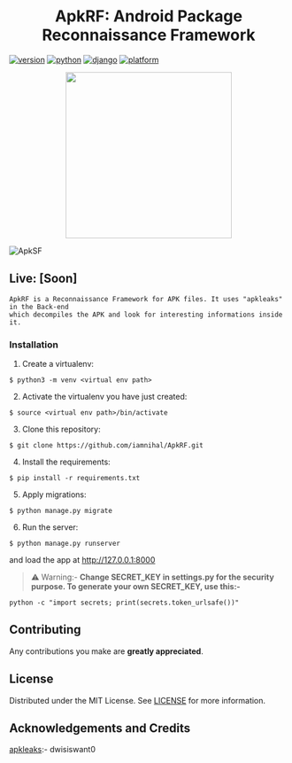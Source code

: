 <h1 align="center">ApkRF: Android Package Reconnaissance Framework</h1>

[![version](https://img.shields.io/badge/version-1.0-red)](https://www.github.com/iamnihal/ApkRF)
[![python](https://img.shields.io/badge/python-3.8.10-blue.svg?logo=python&labelColor=yellow)](https://www.python.org/downloads/)
[![django](https://img.shields.io/badge/django-3.2.7-blue.svg?logo=django&labelColor=grey)](https://www.python.org/downloads/)
[![platform](https://img.shields.io/badge/platform-osx%2Flinux%2Fwindows-green.svg)](https://github.com/iamnihal/warf/)
  <br />

<p align="center">
<img src="https://user-images.githubusercontent.com/37813784/134226704-6974293f-6224-4c3c-b218-c4f32ac5cbca.gif" width="300" height="300" />
</p>
  


![ApkSF](https://user-images.githubusercontent.com/37813784/134228960-566dae2b-d853-401c-8eb6-df2de3f2bb39.png)

## Live: [Soon]

```
ApkRF is a Reconnaissance Framework for APK files. It uses "apkleaks" in the Back-end
which decompiles the APK and look for interesting informations inside it.
```

### Installation

1) Create a virtualenv:
```
$ python3 -m venv <virtual env path>
```
2) Activate the virtualenv you have just created:
```
$ source <virtual env path>/bin/activate
```
3) Clone this repository:
```
$ git clone https://github.com/iamnihal/ApkRF.git
````
4) Install the requirements:
```
$ pip install -r requirements.txt
```
5) Apply migrations:
```
$ python manage.py migrate
```
6) Run the server:
```
$ python manage.py runserver
```

and load the app at http://127.0.0.1:8000


> :warning: Warning:-  **Change SECRET_KEY in settings.py for the security purpose. To generate your own SECRET_KEY, use this:-**
```
python -c "import secrets; print(secrets.token_urlsafe())"
```
 
<!-- CONTRIBUTING -->
## Contributing

Any contributions you make are **greatly appreciated**.

<!-- LICENSE -->
## License

Distributed under the MIT License. See [LICENSE](LICENSE) for more information.

<!-- ACKNOWLEDGEMENTS -->
## Acknowledgements and Credits
[apkleaks](https://github.com/dwisiswant0/apkleaks):- dwisiswant0

